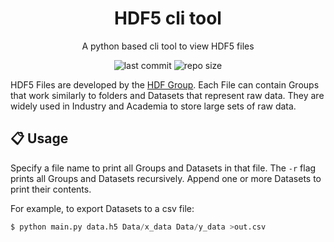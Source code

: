 <div align="center">

# HDF5 cli tool
A python based cli tool to view HDF5 files

![last commit](https://img.shields.io/github/last-commit/loenard97/hdf5-cli?&style=for-the-badge&logo=github&color=3776AB)
![repo size](https://img.shields.io/github/repo-size/loenard97/hdf5-cli?&style=for-the-badge&logo=github&color=3776AB)

</div>


HDF5 Files are developed by the [HDF Group](https://www.hdfgroup.org/solutions/hdf5/).
Each File can contain Groups that work similarly to folders and Datasets that represent raw data.
They are widely used in Industry and Academia to store large sets of raw data.


## 📋 Usage
Specify a file name to print all Groups and Datasets in that file.
The `-r` flag prints all Groups and Datasets recursively.
Append one or more Datasets to print their contents.

For example, to export Datasets to a csv file:

```python
$ python main.py data.h5 Data/x_data Data/y_data >out.csv
```

